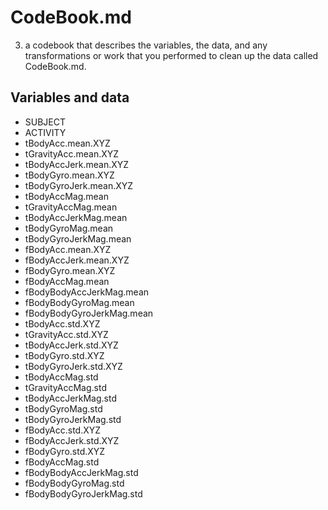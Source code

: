 # CodeBook.md

3) a codebook that describes the variables, the data, and any transformations or work that you performed to clean
up the data called CodeBook.md.

## Variables and data 
* SUBJECT
* ACTIVITY
* tBodyAcc.mean.XYZ
* tGravityAcc.mean.XYZ
* tBodyAccJerk.mean.XYZ
* tBodyGyro.mean.XYZ
* tBodyGyroJerk.mean.XYZ
* tBodyAccMag.mean
* tGravityAccMag.mean
* tBodyAccJerkMag.mean
* tBodyGyroMag.mean
* tBodyGyroJerkMag.mean
* fBodyAcc.mean.XYZ
* fBodyAccJerk.mean.XYZ
* fBodyGyro.mean.XYZ
* fBodyAccMag.mean
* fBodyBodyAccJerkMag.mean
* fBodyBodyGyroMag.mean
* fBodyBodyGyroJerkMag.mean
* tBodyAcc.std.XYZ
* tGravityAcc.std.XYZ
* tBodyAccJerk.std.XYZ
* tBodyGyro.std.XYZ
* tBodyGyroJerk.std.XYZ
* tBodyAccMag.std
* tGravityAccMag.std
* tBodyAccJerkMag.std
* tBodyGyroMag.std
* tBodyGyroJerkMag.std
* fBodyAcc.std.XYZ
* fBodyAccJerk.std.XYZ
* fBodyGyro.std.XYZ
* fBodyAccMag.std
* fBodyBodyAccJerkMag.std
* fBodyBodyGyroMag.std
* fBodyBodyGyroJerkMag.std